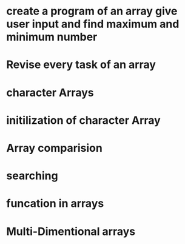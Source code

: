 # create a program of an array give user input and find maximum and minimum number
# Revise every task of an array 
# character Arrays
# initilization of character Array
# Array comparision
# searching
# funcation in arrays
# Multi-Dimentional arrays
